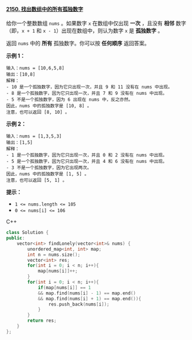 #### [2150. 找出数组中的所有孤独数字](https://leetcode.cn/problems/find-all-lonely-numbers-in-the-array/)

给你一个整数数组 `nums` 。如果数字 `x` 在数组中仅出现 **一次** ，且没有 **相邻** 数字（即，`x + 1` 和 `x - 1`）出现在数组中，则认为数字 `x` 是 **孤独数字** 。

返回 `nums` 中的 **所有** 孤独数字。你可以按 **任何顺序** 返回答案。

 

**示例 1：**

```
输入：nums = [10,6,5,8]
输出：[10,8]
解释：
- 10 是一个孤独数字，因为它只出现一次，并且 9 和 11 没有在 nums 中出现。
- 8 是一个孤独数字，因为它只出现一次，并且 7 和 9 没有在 nums 中出现。
- 5 不是一个孤独数字，因为 6 出现在 nums 中，反之亦然。
因此，nums 中的孤独数字是 [10, 8] 。
注意，也可以返回 [8, 10] 。
```

**示例 2：**

```
输入：nums = [1,3,5,3]
输出：[1,5]
解释：
- 1 是一个孤独数字，因为它只出现一次，并且 0 和 2 没有在 nums 中出现。
- 5 是一个孤独数字，因为它只出现一次，并且 4 和 6 没有在 nums 中出现。
- 3 不是一个孤独数字，因为它出现两次。
因此，nums 中的孤独数字是 [1, 5] 。
注意，也可以返回 [5, 1] 。
```

 

**提示：**

- `1 <= nums.length <= 105`
- `0 <= nums[i] <= 106`



C++

```c++
class Solution {
public:
    vector<int> findLonely(vector<int>& nums) {
        unordered_map<int, int> map;
        int n = nums.size();
        vector<int> res;
        for(int i = 0; i < n; i++){
            map[nums[i]]++;
        }
        for(int i = 0; i < n; i++){
            if(map[nums[i]] == 1 
            && map.find(nums[i] - 1) == map.end() 
            && map.find(nums[i] + 1) == map.end()){
                res.push_back(nums[i]);
            }
        }
        return res;
    }
};
```

